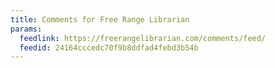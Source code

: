 ```yaml
---
title: Comments for Free Range Librarian
params:
  feedlink: https://freerangelibrarian.com/comments/feed/
  feedid: 24164cccedc70f9b8ddfad4febd3b54b
---
```


